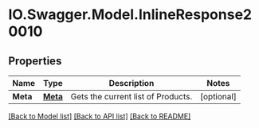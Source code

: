 # IO.Swagger.Model.InlineResponse20010
## Properties

Name | Type | Description | Notes
------------ | ------------- | ------------- | -------------
**Meta** | [**Meta**](Meta.md) | Gets the current list of Products. | [optional] 

[[Back to Model list]](../README.md#documentation-for-models) [[Back to API list]](../README.md#documentation-for-api-endpoints) [[Back to README]](../README.md)

